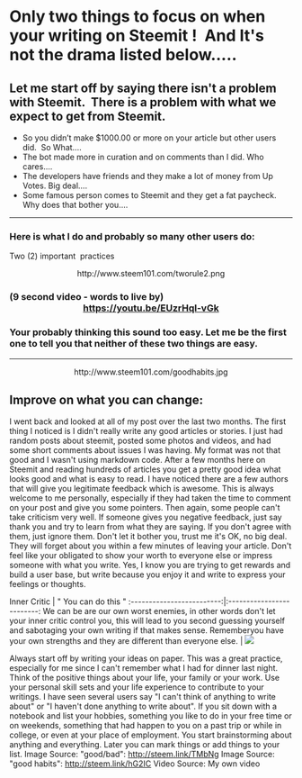 # Only two things to focus on when your writing on Steemit !  And It's not the drama listed below.....  

## Let me start off by saying there isn't a problem with Steemit.  There is a problem with what we expect to get from Steemit.     
* So you didn’t make $1000.00 or more on your article but other users did.  So What....   
* The bot made more in curation and on comments than I did. Who cares....
* The developers have friends and they make a lot of money from Up Votes. Big deal....
* Some famous person comes to Steemit and they get a fat paycheck. Why does that bother you....

---

### Here is what I do and probably so many other users do:
Two (2) important  practices 
<center>http://www.steem101.com/tworule2.png </center> 
<space> 

### (9 second video - words to live by) <center>https://youtu.be/EUzrHql-vGk</center>
### Your probably thinking this sound too easy. Let me be the first one to tell you that neither of these two things are easy.

---

<center>http://www.steem101.com/goodhabits.jpg</center> 

## Improve on what you can change:
I went back and looked at all of my post over the last two months. The first thing I noticed is I didn't really write any good articles or stories. I just had random posts about steemit, posted some photos and videos, and had some short comments about issues I was having. My format was not that good and I wasn't using markdown code. After a few months here on Steemit and reading hundreds of articles you get a pretty good idea what looks good and what is easy to read. I have noticed there are a few authors that will give you legitimate feedback which is awesome. This is always welcome to me personally, especially if they had taken the time to comment on your post and give you some pointers. Then again, some people can't take criticism very well. If someone gives you negative feedback, just say thank you and try to learn from what they are saying. If you don't agree with them, just ignore them. Don't let it bother you, trust me it's OK, no big deal. They will forget about you within a few minutes of leaving your article. Don't feel like your obligated to show your worth to everyone else or impress someone with what you write. Yes, I know you are trying to get rewards and build a user base, but write because you enjoy it and write to express your feelings or thoughts.
<space> 
<space>

Inner Critic | " You can do this " :-------------------------:|:-------------------------:
We can be are our own worst enemies, in other words don't let your inner critic control you, this will lead to you second guessing yourself and sabotaging your own writing if that makes sense. Rememberyou have your own strengths and they are different than everyone else. | ![](http://www.steem101.com/goodbad.jpg)


Always start off by writing your ideas on paper. This was a great practice, especially for me since I can't remember what I had for dinner last night. Think of the positive things about your life, your family or your work. Use your personal skill sets and your life experience to contribute to your writings. I have seen several users say "I can't think of anything to write about" or "I haven't done anything to write about". If you sit down with a notebook and list your hobbies, something you like to do in your free time or on weekends, something that had happen to you on a past trip or while in college, or even at your place of employment. You start brainstorming about anything and everything. Later you can mark things or add things to your list. 
<space> 
<space> 
Image Source: "good/bad": http://steem.link/TMbNg 
Image Source: "good habits": http://steem.link/hG2IC 
Video Source: My own video 


